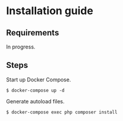 # Installation guide

## Requirements

In progress.

## Steps

Start up Docker Compose.

```
$ docker-compose up -d
```

Generate autoload files.

```
$ docker-compose exec php composer install
```